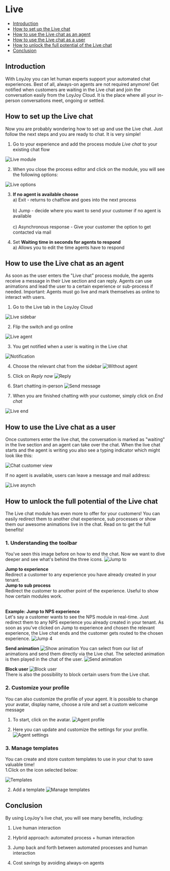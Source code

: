 # Live 

- [Introduction](#introduction)
- [How to set up the Live chat](#how-to-set-up-the-live-chat)
- [How to use the Live chat as an agent](#how-to-use-the-live-chat-as-an-agent)
- [How to use the Live chat as a user](#how-to-use-the-live-chat-as-a-user)
- [How to unlock the full potential of the Live chat](#how-to-unlock-the-full-potential-of-the-live-chat)
- [Conclusion](#conclusion)


## Introduction

With LoyJoy you can let human experts support your automated chat experiences. Best of all, always-on agents are not required anymore! Get notified when customers are waiting in the Live chat and join the conversation easily from the LoyJoy Cloud. It is the place where all your in-person conversations meet, ongoing or settled.

## How to set up the Live chat

Now you are probably wondering how to set up and use the Live chat. Just follow the next steps and you are ready to chat. It is very simple! 
 
1. Go to your experience and add the process module _Live chat_ to your existing chat flow

![Live module](live_module.png "Live module")


2. When you close the process editor and click on the module, you will see the following options:

![Live options](live_options.png "Live options")

3. <b>If no agent is available choose</b> 
<br>a) Exit - returns to chatflow and goes into the next process</br> 
<br>b) Jump - decide where you want to send your customer if no agent is available</br> 
<br>c) Asynchronous response - Give your customer the option to get contacted via mail</br> 

4. Set <b>Waiting time in seconds for agents to respond</b> 
<br>a) Allows you to edit the time agents have to respond</br> 


## How to use the Live chat as an agent
As soon as the user enters the "Live chat" process module, the agents receive a message in their Live section and can reply. Agents can use animations and lead the user to a certain experience or sub-process if needed. Important: Agents must go live and mark themselves as online to interact with users.


1. Go to the Live tab in the LoyJoy Cloud

![Live sidebar](live_sidebar.png "Live sidebar")


2. Flip the switch and go online

![Live agent](live_agent_online.png "Live agent")

3. You get notified when a user is waiting in the Live chat

![Notification](notification.png "Notification")

4. Choose the relevant chat from the sidebar
![Without agent](without_agent.png "Without agent")

5. Click on _Reply now_
![Reply](reply_now.png "Reply")

6. Start chatting in-person
![Send message](chat_agent_view.png "Send message")

7. When you are finished chatting with your customer, simply click on _End chat_

![Live end](live_end.png "Live end")

## How to use the Live chat as a user
Once customers enter the live chat, the conversation is marked as "waiting" in the live section and an agent can take over the chat. When the live chat starts and the agent is writing you also see a typing indicator which might look like this:

![Chat customer view](chat_customer_view.png "Chat customer view")


If no agent is available, users can leave a message and mail address:

![Live asynch](live_chat_asynch.png "Live asynch")



## How to unlock the full potential of the Live chat
The Live chat module has even more to offer for your customers! You can easily redirect them to another chat experience, sub processes or show them our awesome animations live in the chat. Read on to get the full benefits!

### 1. Understanding the toolbar
You've seen this image before on how to end the chat. Now we want to dive deeper and see what's behind the three icons.
![Jump to](jump_to.png "Jump to")

<b>Jump to experience</b>
<br>Redirect a customer to any experience you have already created in your tenant. </br>
<b>Jump to sub process</b>
<br>Redirect the customer to another point of the experience. Useful to show how certain modules work.</br>

<br>**Example: Jump to NPS experience**</br>
Let's say a customer wants to see the NPS module in real-time. Just redirect them to any NPS experience you already created in your tenant. As soon as you've clicked on Jump to experience and chosen the relevant experience, the Live chat ends and the customer gets routed to the chosen experience.
![Jump 4](jump_to_experience_4.png "Jump 4")

**Send animation**
![Show animation](animation.png "Show animation")
You can select from our list of animations and send them directly via the Live chat. The selected animation is then played in the chat of the user.
![Send animation](send_animation.png "Send animation")

**Block user**
![Block user](block.png "Block user")
<br>There is also the possibility to block certain users from the Live chat. </br>

### 2. Customize your profile
You can also customize the profile of your agent. It is possible to change your avatar, display name, choose a role and set a custom welcome message
1. To start, click on the avatar.
![Agent profile](agent_profile.png "Agent profile")

2. Here you can update and customize the settings for your profile.
![Agent settings](agent_profile_settings.png "Agent settings")

### 3. Manage templates
You can create and store custom templates to use in your chat to save valuable time!
<br>1.Click on the icon selected below:</br>

![Templates](templates.png "Templates")

2. Add a template
![Manage templates](manage_templates.png "Manage templates")


## Conclusion

By using LoyJoy's live chat, you will see many benefits, including:

1. Live human interaction

2. Hybrid approach: automated process + human interaction

3. Jump back and forth between automated processes and human interaction

4. Cost savings by avoiding always-on agents
